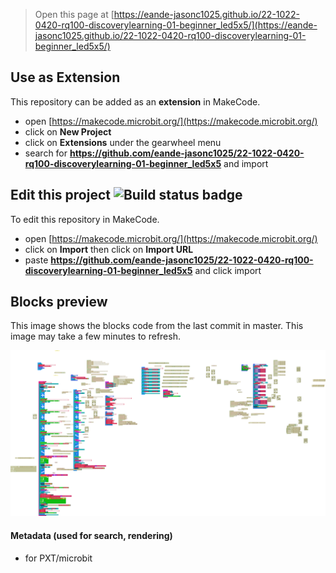 
> Open this page at [https://eande-jasonc1025.github.io/22-1022-0420-rq100-discoverylearning-01-beginner_led5x5/](https://eande-jasonc1025.github.io/22-1022-0420-rq100-discoverylearning-01-beginner_led5x5/)

## Use as Extension

This repository can be added as an **extension** in MakeCode.

* open [https://makecode.microbit.org/](https://makecode.microbit.org/)
* click on **New Project**
* click on **Extensions** under the gearwheel menu
* search for **https://github.com/eande-jasonc1025/22-1022-0420-rq100-discoverylearning-01-beginner_led5x5** and import

## Edit this project ![Build status badge](https://github.com/eande-jasonc1025/22-1022-0420-rq100-discoverylearning-01-beginner_led5x5/workflows/MakeCode/badge.svg)

To edit this repository in MakeCode.

* open [https://makecode.microbit.org/](https://makecode.microbit.org/)
* click on **Import** then click on **Import URL**
* paste **https://github.com/eande-jasonc1025/22-1022-0420-rq100-discoverylearning-01-beginner_led5x5** and click import

## Blocks preview

This image shows the blocks code from the last commit in master.
This image may take a few minutes to refresh.

![A rendered view of the blocks](https://github.com/eande-jasonc1025/22-1022-0420-rq100-discoverylearning-01-beginner_led5x5/raw/master/.github/makecode/blocks.png)

#### Metadata (used for search, rendering)

* for PXT/microbit
<script src="https://makecode.com/gh-pages-embed.js"></script><script>makeCodeRender("{{ site.makecode.home_url }}", "{{ site.github.owner_name }}/{{ site.github.repository_name }}");</script>
